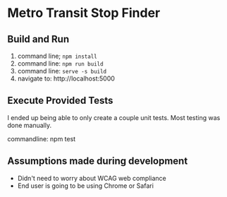 # Metro Transit Stop Finder

## Build and Run
1. command line; `npm install`
2. command line: `npm run build`  
3. command line: `serve -s build` 
4. navigate to: http://localhost:5000

## Execute Provided Tests
I ended up being able to only create a couple unit tests. Most testing was done manually.

commandline: npm test

## Assumptions made during development
* Didn't need to worry about WCAG web compliance
* End user is going to be using Chrome or Safari
